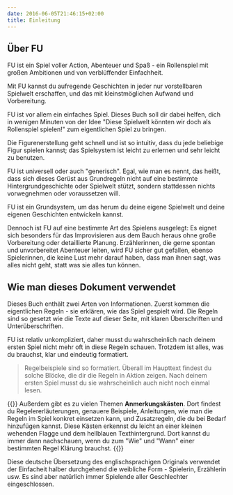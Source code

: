 ```yaml
---
date: 2016-06-05T21:46:15+02:00
title: Einleitung
---
```

## Über FU
FU ist ein Spiel voller Action, Abenteuer und Spaß - ein Rollenspiel mit großen Ambitionen und von verblüffender Einfachheit.

Mit FU kannst du aufregende Geschichten in jeder nur vorstellbaren Spielwelt erschaffen, und das mit kleinstmöglichen Aufwand und Vorbereitung.

FU ist vor allem ein einfaches Spiel. Dieses Buch soll dir dabei helfen, dich in wenigen Minuten von der Idee "Diese Spielwelt könnten wir doch als Rollenspiel spielen!" zum eigentlichen Spiel zu bringen.

Die Figurenerstellung geht schnell und ist so intuitiv, dass du jede beliebige Figur spielen kannst;   das Spielsystem ist leicht zu erlernen und sehr leicht zu benutzen.

FU ist universell oder auch "generisch". Egal, wie man es nennt, das heißt, dass sich dieses Gerüst aus Grundregeln nicht auf eine bestimmte Hintergrundgeschichte oder Spielwelt stützt, sondern stattdessen nichts vorwegnehmen oder voraussetzen will.

FU ist ein Grundsystem, um das herum du deine eigene Spielwelt und deine eigenen Geschichten entwickeln kannst.

Dennoch ist FU auf eine bestimmte Art des Spielens ausgelegt: Es eignet sich besonders für das Improvisieren aus dem Bauch heraus ohne große Vorbereitung oder detaillierte Planung. Erzählerinnen, die gerne spontan und unvorbereitet Abenteuer leiten, wird FU sicher gut gefallen, ebenso Spielerinnen, die keine Lust mehr darauf haben, dass man ihnen sagt, was alles nicht geht, statt was sie alles tun können.


## Wie man dieses Dokument verwendet
Dieses Buch enthält zwei Arten von Informationen. Zuerst kommen die eigentlichen Regeln - sie erklären, wie das Spiel gespielt wird. Die Regeln sind so gesetzt wie die Texte auf dieser Seite, mit klaren Überschriften und Unterüberschriften.

FU ist relativ unkompliziert, daher musst du wahrscheinlich nach deinem ersten Spiel nicht mehr oft in diese Regeln schauen. Trotzdem ist alles, was du brauchst, klar und eindeutig formatiert.

> Regelbeispiele sind so formatiert. Überall im Haupttext findest du solche Blöcke, die dir die Regeln in Aktion zeigen. Nach deinem ersten Spiel musst du sie wahrscheinlich auch nicht noch einmal lesen.

{{<note>}}
Außerdem gibt es zu vielen Themen **Anmerkungskästen**. Dort findest du Regelererläuterungen, genauere Beispiele, Anleitungen, wie man die Regeln im Spiel konkret einsetzen kann, und Zusatzregeln, die du bei Bedarf hinzufügen kannst. Diese Kästen erkennst du leicht an einer kleinen wehenden Flagge und dem hellblauen Texthintergrund. Dort kannst du immer dann nachschauen, wenn du zum "Wie" und "Wann" einer bestimmten Regel Klärung brauchst.
{{</note>}}

Diese deutsche Übersetzung des englischsprachigen Originals verwendet der Einfacheit halber durchgehend die weibliche Form - Spielerin, Erzählerin usw. Es sind aber natürlich immer Spielende aller Geschlechter eingeschlossen.
